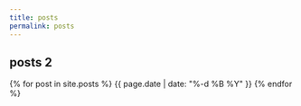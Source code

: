```yaml
---
title: posts
permalink: posts
---
```


<h2>posts 2</h2>

{% for post in site.posts %}
{{ page.date | date: "%-d %B %Y" }}
{% endfor %}
